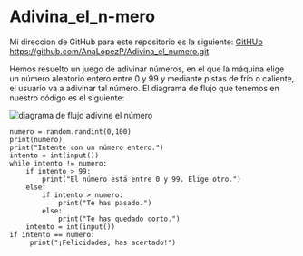 # Adivina_el_n-mero

Mi direccion de GitHub para este repositorio es la siguiente: [GitHUb](https://github.com/AnaLopezP/Adivina_el_numero.git)
https://github.com/AnaLopezP/Adivina_el_numero.git

Hemos resuelto un juego de adivinar números, en el que la máquina elige un número aleatorio entero entre 0 y 99 y mediante pistas de frío o caliente, el usuario va a adivinar tal número.
El diagrama de flujo que tenemos en nuestro código es el siguiente:

![diagrama de flujo adivine el número](/AnaLopezP/Adivina_el_numero/blob/main/Adivina_el_numero_flujo.jpg)

```import random
numero = random.randint(0,100)
print(numero)
print("Intente con un número entero.")
intento = int(input())
while intento != numero:
    if intento > 99:
        print("El número está entre 0 y 99. Elige otro.")
    else:
        if intento > numero:
            print("Te has pasado.")
        else:
            print("Te has quedado corto.")
    intento = int(input())
if intento == numero:
     print("¡Felicidades, has acertado!")
